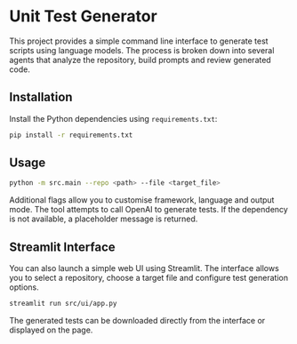 # Unit Test Generator

This project provides a simple command line interface to generate test scripts
using language models. The process is broken down into several agents that
analyze the repository, build prompts and review generated code.

## Installation

Install the Python dependencies using `requirements.txt`:

```bash
pip install -r requirements.txt
```

## Usage

```bash
python -m src.main --repo <path> --file <target_file>
```

Additional flags allow you to customise framework, language and output mode.
The tool attempts to call OpenAI to generate tests. If the dependency is not
available, a placeholder message is returned.

## Streamlit Interface

You can also launch a simple web UI using Streamlit. The interface allows you to
select a repository, choose a target file and configure test generation options.

```bash
streamlit run src/ui/app.py
```

The generated tests can be downloaded directly from the interface or displayed
on the page.
